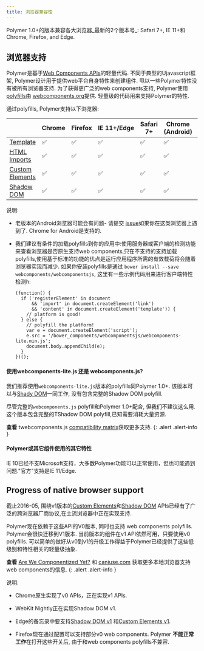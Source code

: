 ```yaml
---
title: 浏览器兼容性
---
```


Polymer 1.0+的版本兼容各大浏览器_最新的2个版本号_: Safari 7+, IE 11+和 Chrome, Firefox, and Edge.

## 浏览器支持

Polymer是基于[Web Components
APIs](http://webcomponents.org/articles/why-web-components/)的轻量代码. 不同于典型的Ujavascript框架,
Polymer设计用于提供web平台自身特性来创建组件. 甩以一些Polymer特性没有被所有浏览器支持. 为了获得更广泛的web components支持, Polymer使用[polyfills](http://webcomponents.org/polyfills/)由
[webcomponents.org](http://webcomponents.org)提供. 轻量级的代码用来支持Polymer的特性.

通过polyfills, Polymer支持以下浏览器:

<table>
<thead>
  <tr><th></th><th>Chrome</th><th>Firefox</th><th>IE&nbsp;11+/Edge</th><th>Safari 7+</th><th>Chrome
  (Android)</th><th>Safari (iOS&nbsp;7.1)</th></tr>
</thead>
<tr>
  <td class="feature-title"><a href="http://www.html5rocks.com/en/tutorials/webcomponents/template/">Template</a></td>
  <td>✅</td>
  <td>✅</td>
  <td>✅</td>
  <td>✅</td>
  <td>✅</td>
  <td>✅</td>
</tr>
<tr>
  <td class="feature-title"><a href="http://www.html5rocks.com/en/tutorials/webcomponents/imports/">HTML Imports</a></td>
  <td>✅</td>
  <td>✅</td>
  <td>✅</td>
  <td>✅</td>
  <td>✅</td>
  <td>✅</td>
</tr>
<tr>
  <td class="feature-title"><a href="http://www.html5rocks.com/en/tutorials/webcomponents/customelements/">Custom Elements</a></td>
  <td>✅</td>
  <td>✅</td>
  <td>✅</td>
  <td>✅</td>
  <td>✅</td>
  <td>✅</td>
</tr>
<tr>
  <td class="feature-title"><a href="http://www.html5rocks.com/en/tutorials/webcomponents/shadowdom/">Shadow DOM</a></td>
  <td>✅</td>
  <td>✅</td>
  <td>✅</td>
  <td>✅</td>
  <td>✅</td>
  <td>✅</td>
</tr>
</table>

说明:

-   老版本的Android浏览器可能会有问题- 请提交
    [issue](https://github.com/polymer/polymer/issues)如果你在这类浏览器上遇到了.
    Chrome for Android是支持的.

-   我们建议有条件的加载polyfills到你的应用中:使用服务器或客户端的检测功能来查看浏览器是否原生支持web components,只在不支持的支持加载polyfills,使用基于标准的功能的优点是运行应用程序所需的有效载荷将会随着浏览器实现而减少. 如果你安装polyfills是通过
    `bower install --save webcomponents/webcomponentsjs`, 这里有一些示例代码用来进行客户端特性检测h:

    ```
    (function() {
      if ('registerElement' in document
          && 'import' in document.createElement('link')
          && 'content' in document.createElement('template')) {
        // platform is good!
      } else {
        // polyfill the platform!
        var e = document.createElement('script');
        e.src = '/bower_components/webcomponentsjs/webcomponents-lite.min.js';
        document.body.appendChild(e);
      }
    })();
    ```

#### 使用webcomponents-lite.js 还是 webcomponents.js?

我们推荐使用`webcomponents-lite.js`版本的polyfills同Polymer 1.0+. 该版本可以与[Shady DOM](https://www.polymer-project.org/1.0/blog/shadydom.html)一同工作,
没有包含完整的Shadow DOM polyfill.

尽管完整的`webcomponents.js` polyfill和Polymer 1.0+配合, 但我们不建议这么用.
这个版本包含完整的TShadow DOM polyfill,已知需要消耗大量资源.

**查看** twebcomponents.js [compatibility matrix](https://github.com/WebComponents/webcomponentsjs#browser-support)获取更多支持.
{: .alert .alert-info }

#### Polymer或其它组件使用的其它特性

IE 10已经不支Microsoft支持，大多数Polymer功能可以正常使用，但也可能遇到问题."官方"支持是IE
11/Edge.

## Progress of native browser support

截止2016-05, 围绕v1版本的[Custom
Elements](https://w3c.github.io/webcomponents/spec/custom/)和[Shadow
DOM](https://w3c.github.io/webcomponents/spec/shadow/) APIs已经有了广泛的跨浏览器厂商协议,在主流浏览器中正在实现支持.

Polymer现在依赖于这些API的V0版本, 同时也支持
web components polyfills. Polymer会很快迁移到V1版本. 当前版本的组件在v1 API依然可用，只要使用v0 polyfills. 可以简单的做好从v0到v1的升级工作得益于Polymer已经提供了这些低级别和特性相关的轻量级抽象.

**查看** [Are We Componentized Yet?](http://jonrimmer.github.io/are-we-componentized-yet/) 和
[caniuse.com](http://caniuse.com/) 获取更多本地浏览器支持web components的信息.
{: .alert .alert-info }

说明:

-   Chrome原生实现了v0 APIs，正在实现v1 APIs.

-   WebKit Nightly正在实现Shadow DOM v1.

-   Edge的备忘录中要支持[Shadow
    DOM v1](https://wpdev.uservoice.com/forums/257854-microsoft-edge-developer/suggestions/6263785-shadow-dom-unprefixed)
    和[Custom Elements v1](https://wpdev.uservoice.com/forums/257854-microsoft-edge-developer/suggestions/6261298-custom-elements).

-   Firefox现在通过配置可以支持部分v0 web components. Polymer
    **不能正常工作**在打开这些开关后, 由于和web
    components polyfills不兼容.
